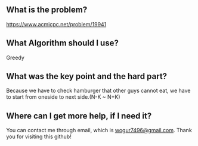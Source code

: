 ## What is the problem?

<https://www.acmicpc.net/problem/19941>

## What Algorithm should I use?

Greedy

## What was the key point and the hard part?

Because we have to check hamburger that other guys cannot eat, we have to start from oneside to next side.(N-K ~ N+K)

## Where can I get more help, if I need it?

You can contact me through email, which is wogur7496@gmail.com.
Thank you for visiting this github!

